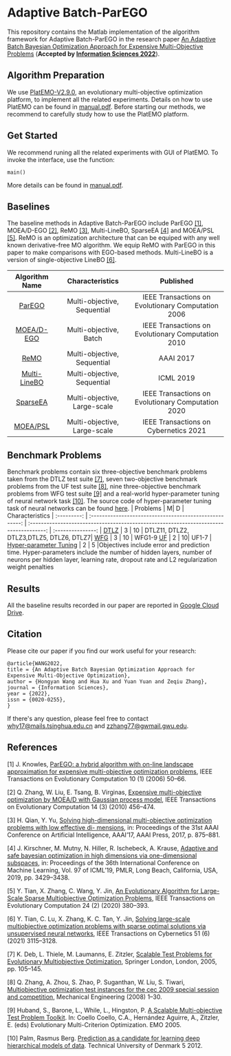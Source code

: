 # Adaptive Batch-ParEGO
This repository contains the Matlab implementation of the algorithm framework for Adaptive Batch-ParEGO in the research paper [An Adaptive Batch Bayesian Optimization Approach for Expensive Multi-Objective Problems](https://www.sciencedirect.com/science/article/pii/S0020025522009057) (**Accepted by [Information Sciences 2022](https://www.sciencedirect.com/journal/information-sciences)**).

## Algorithm Preparation
We use [PlatEMO-V2.9.0](https://github.com/BIMK/PlatEMO/releases/tag/PlatEMO_v2.9.0), an evolutionary multi-objective optimization platform, to implement all the related experiments. Details on how to use PlatEMO can be found in [manual.pdf](https://github.com/BIMK/PlatEMO/blob/master/PlatEMO/manual.pdf). Before starting our methods, we recommend to  carefully study how to use the PlatEMO platform.

## Get Started
We recommend runing all the related experiments with GUI of PlatEMO. To invoke the interface, use the function:
```
main()
```
More details can be found in [manual.pdf](https://github.com/BIMK/PlatEMO/blob/master/PlatEMO/manual.pdf). 

## Baselines
The baseline methods in Adaptive Batch-ParEGO include ParEGO [[1]](#parego), MOEA/D-EGO [[2]](#moeadego), ReMO [[3]](#remo), Multi-LineBO, SparseEA [[4]](#sparseea) and MOEA/PSL [[5]](#moeapsl). ReMO is an optimization architecture that can be equiped with any well known derivative-free MO algorithm. We equip ReMO with ParEGO in this paper to make comparisons with EGO-based methods. Multi-LineBO is a version of single-objective LineBO [[6]](#linebo).

|    Algorithm Name      | Characteristics|    Published     |
| :---------: | :-----------------------------------------------------: | :------------------------------------------------------------------------------------: | 
[ParEGO](https://www.cs.bham.ac.uk/~jdk/parego/) | Multi-objective, Sequential |        IEEE Transactions on Evolutionary Computation 2006         |  
[MOEA/D-EGO](https://ieeexplore.ieee.org/document/5353656) | Multi-objective, Batch |        IEEE Transactions on Evolutionary Computation 2010         | 
[ReMO](https://ojs.aaai.org/index.php/AAAI/article/view/10664) | Multi-objective, Sequential |        AAAI 2017         |   
[Multi-LineBO](http://proceedings.mlr.press/v97/kirschner19a/kirschner19a.pdf) | Multi-objective, Sequential |        ICML 2019         |
[SparseEA](https://ieeexplore.ieee.org/document/8720021) | Multi-objective, Large-scale |IEEE Transactions on Evolutionary Computation 2020 |  
[MOEA/PSL](https://ieeexplore.ieee.org/document/9047876) | Multi-objective, Large-scale |IEEE Transactions on Cybernetics 2021 | 

## Benchmark Problems
Benchmark problems contain six three-objective benchmark problems taken from the DTLZ test suite [[7]](#dtlz), seven two-objective benchmark problems from the UF test suite [[8]](#uf), nine three-objective benchmark problems from WFG test suite [[9]](#wfg) and a real-world hyper-parameter tuning of neural network task [[10]](#nn). The source code of hyper-parameter tuning task of neural networks can be found [here](https://github.com/rasmusbergpalm/DeepLearnToolbox).
|    Problems      |                   M| D                           | Characteristics
| :---------: | :-----------------------------------------------------: | :------------------------------------------------------------------------------------: | :---------------: |
[DTLZ](https://www.cs.bham.ac.uk/~jdk/parego/) | 3 |  10  |  DTLZ11, DTLZ2, DTLZ3,DTLZ5, DTLZ6, DTLZ7|
[WFG](https://ieeexplore.ieee.org/document/5353656) | 3 | 10  | WFG1-9
[UF](https://ojs.aaai.org/index.php/AAAI/article/view/10664) | 2 | 10| UF1-7       |   
[Hyper-parameter Tuning](http://www2.imm.dtu.dk/pubdb/edoc/imm6284.pdf) | 2 |  5 |Objectives include error and prediction time. Hyper-parameters include the number of hidden layers, number of neurons per hidden layer, learning rate, dropout rate and L2 regularization weight penalties

## Results
All the baseline results recorded in our paper are reported in [Google Cloud Drive](https://drive.google.com/drive/folders/1ANE701izoLUNoADnfkngrapyTqHCHyGS).


## Citation
Please cite our paper if you find our work useful for your research:
```
@article{WANG2022,
title = {An Adaptive Batch Bayesian Optimization Approach for Expensive Multi-Objective Optimization},
author = {Hongyan Wang and Hua Xu and Yuan Yuan and Zeqiu Zhang},
journal = {Information Sciences},
year = {2022},
issn = {0020-0255},
}
```
If there's any question, please feel free to contact why17@mails.tsinghua.edu.cn and zzhang77@gwmail.gwu.edu.

## References

<a name="1">
</a>

[1] J. Knowles, [ParEGO: a hybrid algorithm with on-line landscape approximation for expensive multi-objective optimization problems](https://ieeexplore.ieee.org/document/1583627), IEEE Transactions on Evolutionary Computation 10 (1) (2006) 50–66.

<a name="2">
</a>

[2] Q. Zhang, W. Liu, E. Tsang, B. Virginas, [Expensive multi-objective optimization by MOEA/D with Gaussian process model](https://ieeexplore.ieee.org/document/5353656), IEEE Transactions on Evolutionary Computation 14 (3) (2010) 456–474.

<a name="3">
</a>

[3] H. Qian, Y. Yu, [Solving high-dimensional multi-objective optimization problems with low effective di- mensions](https://ojs.aaai.org/index.php/AAAI/article/view/10664), in: Proceedings of the 31st AAAI Conference on Artificial Intelligence, AAAI’17, AAAI Press, 2017, p. 875–881.

<a name="4">
</a>

[4] J. Kirschner, M. Mutny, N. Hiller, R. Ischebeck, A. Krause, [Adaptive and safe bayesian optimization in high dimensions via one-dimensional subspaces](http://proceedings.mlr.press/v97/kirschner19a/kirschner19a.pdf), in: Proceedings of the 36th International Conference on Machine Learning, Vol. 97 of ICML’19, PMLR, Long Beach, California, USA, 2019, pp. 3429–3438.

<a name="5">
</a>

[5] Y. Tian, X. Zhang, C. Wang, Y. Jin, [An Evolutionary Algorithm for Large-Scale Sparse Multiobjective Optimization Problems](https://ieeexplore.ieee.org/document/8720021), IEEE Transactions on Evolutionary Computation 24 (2) (2020) 380–393.


<a name="6">
</a>

[6] Y. Tian, C. Lu, X. Zhang, K. C. Tan, Y. Jin, [Solving large-scale multiobjective optimization problems with sparse optimal solutions via unsupervised neural networks](https://ieeexplore.ieee.org/document/9047876), IEEE Transactions on Cybernetics 51 (6) (2021) 3115–3128.


<a name="7">
</a>

[7] K. Deb, L. Thiele, M. Laumanns, E. Zitzler, [Scalable Test Problems for Evolutionary Multiobjective Optimization](https://link.springer.com/chapter/10.1007/1-84628-137-7_6), Springer London, London, 2005, pp. 105–145.

<a name="8">
</a>

[8] Q. Zhang, A. Zhou, S. Zhao, P. Suganthan, W. Liu, S. Tiwari, [Multiobjective optimization test instances for the cec 2009 special session and competition](https://www.researchgate.net/publication/265432807_Multiobjective_optimization_Test_Instances_for_the_CEC_2009_Special_Session_and_Competition), Mechanical Engineering (2008) 1–30.

<a name="9">
</a>

[9] Huband, S., Barone, L., While, L., Hingston, P. [A Scalable Multi-objective Test Problem Toolkit](https://link.springer.com/chapter/10.1007/978-3-540-31880-4_20). In: Coello Coello, C.A., Hernández Aguirre, A., Zitzler, E. (eds) Evolutionary Multi-Criterion Optimization. EMO 2005.

<a name="10">
</a>

[10] Palm, Rasmus Berg. [Prediction as a candidate for learning deep hierarchical models of data](http://www2.imm.dtu.dk/pubdb/edoc/imm6284.pdf). Technical University of Denmark 5 2012.
